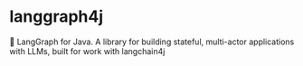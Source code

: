# langgraph4j
🚀 LangGraph for Java. A library for building stateful, multi-actor applications with LLMs, built for work with langchain4j

